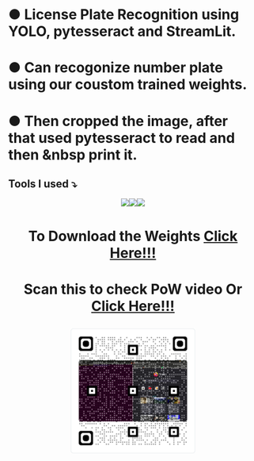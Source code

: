 
# ● License Plate Recognition using YOLO, pytesseract and StreamLit.
# ● Can recogonize number plate using our coustom trained weights.
# ● Then cropped the image, after that used pytesseract to read and then &nbsp print it.


## Tools I used ⤵

<p align=center><img src="https://streamlit.io/images/brand/streamlit-logo-secondary-colormark-lighttext.png" width=35%><img src="https://upload.wikimedia.org/wikipedia/commons/thumb/d/d0/Google_Colaboratory_SVG_Logo.svg/1200px-Google_Colaboratory_SVG_Logo.svg.png?20210821072942" width=15%><img src="https://developex.com/blog/wp-content/uploads/2017/07/tesseract-ocr1-1.png" width=20%></p>

# <p align=center>To Download the Weights [Click Here!!!](https://drive.google.com/file/d/1-72f6dI2PtO8XLxzQw1zeqmNdbWdpxXT/view?usp=sharing)</p>


# <p align=center>Scan this to check PoW video   Or [Click Here!!!](https://www.canva.com/design/DAFJkVNjS6s/K-QP0fmweZC7JkauzW_BCw/watch?utm_content=DAFJkVNjS6s&utm_campaign=designshare&utm_medium=link&utm_source=publishsharelink)</p>
<p align=center><img src="https://github.com/bhardwajnaman146/automaticNumberPlateRecognitionSystem/blob/main/scanthis.png?raw=true" width=50%></p>

